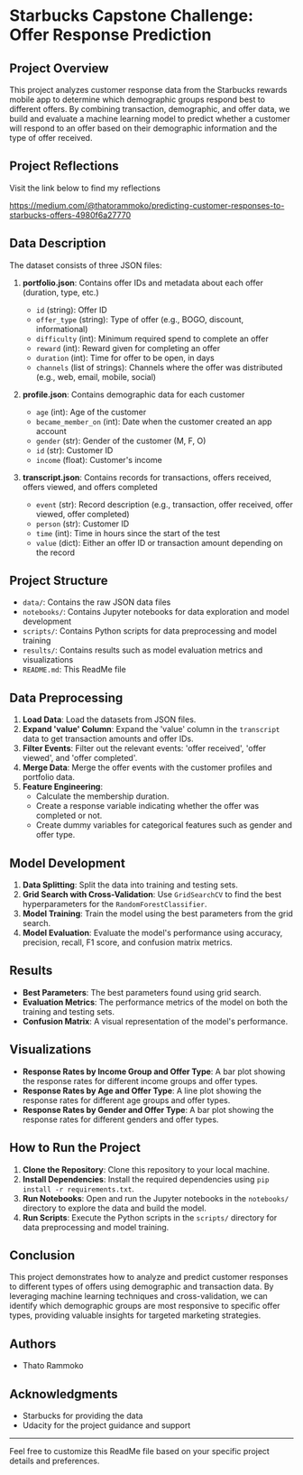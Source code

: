 # Starbucks Capstone Challenge: Offer Response Prediction

## Project Overview

This project analyzes customer response data from the Starbucks rewards mobile app to determine which demographic groups respond best to different offers. By combining transaction, demographic, and offer data, we build and evaluate a machine learning model to predict whether a customer will respond to an offer based on their demographic information and the type of offer received.

## Project Reflections
Visit the link below to find my reflections

https://medium.com/@thatorammoko/predicting-customer-responses-to-starbucks-offers-4980f6a27770

## Data Description

The dataset consists of three JSON files:

1. **portfolio.json**: Contains offer IDs and metadata about each offer (duration, type, etc.)
   - `id` (string): Offer ID
   - `offer_type` (string): Type of offer (e.g., BOGO, discount, informational)
   - `difficulty` (int): Minimum required spend to complete an offer
   - `reward` (int): Reward given for completing an offer
   - `duration` (int): Time for offer to be open, in days
   - `channels` (list of strings): Channels where the offer was distributed (e.g., web, email, mobile, social)

2. **profile.json**: Contains demographic data for each customer
   - `age` (int): Age of the customer
   - `became_member_on` (int): Date when the customer created an app account
   - `gender` (str): Gender of the customer (M, F, O)
   - `id` (str): Customer ID
   - `income` (float): Customer's income

3. **transcript.json**: Contains records for transactions, offers received, offers viewed, and offers completed
   - `event` (str): Record description (e.g., transaction, offer received, offer viewed, offer completed)
   - `person` (str): Customer ID
   - `time` (int): Time in hours since the start of the test
   - `value` (dict): Either an offer ID or transaction amount depending on the record

## Project Structure

- `data/`: Contains the raw JSON data files
- `notebooks/`: Contains Jupyter notebooks for data exploration and model development
- `scripts/`: Contains Python scripts for data preprocessing and model training
- `results/`: Contains results such as model evaluation metrics and visualizations
- `README.md`: This ReadMe file

## Data Preprocessing

1. **Load Data**: Load the datasets from JSON files.
2. **Expand 'value' Column**: Expand the 'value' column in the `transcript` data to get transaction amounts and offer IDs.
3. **Filter Events**: Filter out the relevant events: 'offer received', 'offer viewed', and 'offer completed'.
4. **Merge Data**: Merge the offer events with the customer profiles and portfolio data.
5. **Feature Engineering**:
   - Calculate the membership duration.
   - Create a response variable indicating whether the offer was completed or not.
   - Create dummy variables for categorical features such as gender and offer type.

## Model Development

1. **Data Splitting**: Split the data into training and testing sets.
2. **Grid Search with Cross-Validation**: Use `GridSearchCV` to find the best hyperparameters for the `RandomForestClassifier`.
3. **Model Training**: Train the model using the best parameters from the grid search.
4. **Model Evaluation**: Evaluate the model's performance using accuracy, precision, recall, F1 score, and confusion matrix metrics.

## Results

- **Best Parameters**: The best parameters found using grid search.
- **Evaluation Metrics**: The performance metrics of the model on both the training and testing sets.
- **Confusion Matrix**: A visual representation of the model's performance.

## Visualizations

- **Response Rates by Income Group and Offer Type**: A bar plot showing the response rates for different income groups and offer types.
- **Response Rates by Age and Offer Type**: A line plot showing the response rates for different age groups and offer types.
- **Response Rates by Gender and Offer Type**: A bar plot showing the response rates for different genders and offer types.

## How to Run the Project

1. **Clone the Repository**: Clone this repository to your local machine.
2. **Install Dependencies**: Install the required dependencies using `pip install -r requirements.txt`.
3. **Run Notebooks**: Open and run the Jupyter notebooks in the `notebooks/` directory to explore the data and build the model.
4. **Run Scripts**: Execute the Python scripts in the `scripts/` directory for data preprocessing and model training.

## Conclusion

This project demonstrates how to analyze and predict customer responses to different types of offers using demographic and transaction data. By leveraging machine learning techniques and cross-validation, we can identify which demographic groups are most responsive to specific offer types, providing valuable insights for targeted marketing strategies.

## Authors

- Thato Rammoko

## Acknowledgments

- Starbucks for providing the data
- Udacity for the project guidance and support

---

Feel free to customize this ReadMe file based on your specific project details and preferences.
